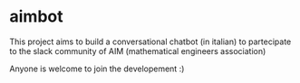 # aimbot

This project aims to build a conversational chatbot (in italian) to partecipate to the slack community of AIM (mathematical engineers association)

Anyone is welcome to join the developement :)
